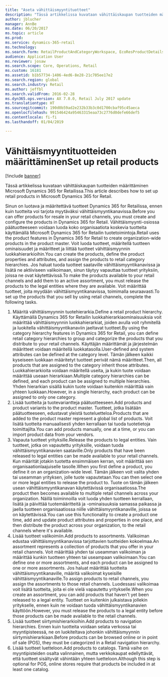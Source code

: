```yaml
---
title: "Aseta vähittäismyyntituotteet"
description: "Tässä artikkelissa kuvataan vähittäiskaupan tuotteiden määrittäminen Microsoft Dynamics 365 for Retailissa."
author: jblucher
manager: AnnBe
ms.date: 06/20/2017
ms.topic: article
ms.prod: 
ms.service: dynamics-365-retail
ms.technology: 
ms.search.form: RetailProductAndCategoryWorkspace, EcoResProductDetails
audience: Application User
ms.reviewer: josaw
ms.search.scope: Core, Operations, Retail
ms.custom: 16181
ms.assetid: b1b57734-1406-4ed6-8e28-21c705ee17e2
ms.search.region: global
ms.search.industry: Retail
ms.author: jeffbl
ms.search.validFrom: 2016-02-28
ms.dyn365.ops.version: AX 7.0.0, Retail July 2017 update
ms.translationtype: HT
ms.sourcegitcommit: 190d0b59ad2e232b33b3c0d1700cbaf95c45aeca
ms.openlocfilehash: 991546424a95463315eaa73c2776d0defe66def5
ms.contentlocale: fi-fi
ms.lasthandoff: 01/04/2019

---
```


# <a name="set-up-retail-products"></a><span data-ttu-id="47f0c-103">Vähittäismyyntituotteiden määrittäminen</span><span class="sxs-lookup"><span data-stu-id="47f0c-103">Set up retail products</span></span>

[!include [banner](includes/banner.md)]

<span data-ttu-id="47f0c-104">Tässä artikkelissa kuvataan vähittäiskaupan tuotteiden määrittäminen Microsoft Dynamics 365 for Retailissa.</span><span class="sxs-lookup"><span data-stu-id="47f0c-104">This article describes how to set up retail products in Microsoft Dynamics 365 for Retail.</span></span>

<span data-ttu-id="47f0c-105">Sinun on luotava ja määritettävä tuotteet Dynamics 365 for Retailissa, ennen kuin tuotteita voi tarjota myytäväksi vähittäismyyntikanavissa.</span><span class="sxs-lookup"><span data-stu-id="47f0c-105">Before you can offer products for resale in your retail channels, you must create and configure the products in Dynamics 365 for Retail.</span></span> <span data-ttu-id="47f0c-106">Vähittäismyynti-osiossa päätuotteeseen voidaan luoda koko organisaatiota koskevia tuotteita käyttämällä Microsoft Dynamics 365 for Retailin tuotetoimintoja.</span><span class="sxs-lookup"><span data-stu-id="47f0c-106">Retail uses the product features in Dynamics 365 for Retail to create organization-wide products in the product master.</span></span> <span data-ttu-id="47f0c-107">Voit luoda tuotteet, määritellä tuotteen ominaisuudet ja määritteet ja liittää tuotteet vähittäismyynnin luokkahierarkioihin.</span><span class="sxs-lookup"><span data-stu-id="47f0c-107">You can create the products, define the product properties and attributes, and assign the products to retail category hierarchies.</span></span> <span data-ttu-id="47f0c-108">Jos haluat tuoda tuotteet saataville vähittäismyyntikanavissa ja lisätä ne aktiiviseen valikoimaan, sinun täytyy vapauttaa tuotteet yrityksiin, joissa ne ovat käytettävissä.</span><span class="sxs-lookup"><span data-stu-id="47f0c-108">To make the products available to your retail channels and add them to an active assortment, you must release the products to the legal entities where they are available.</span></span> <span data-ttu-id="47f0c-109">Voit määrittää tuotteet, joita myydään vähittäismyyntikanavissa, toimimalla seuraavasti.</span><span class="sxs-lookup"><span data-stu-id="47f0c-109">To set up the products that you sell by using retail channels, complete the following tasks.</span></span>

1. <span data-ttu-id="47f0c-110">Määritä vähittäismyynnin tuotehierarkia.</span><span class="sxs-lookup"><span data-stu-id="47f0c-110">Define a retail product hierarchy.</span></span> <span data-ttu-id="47f0c-111">Käyttämällä Dynamics 365 for Retailin luokkahierarkiaominaisuuksia voit määrittää vähittäismyynnin luokkahierarkiat, joiden avulla voit ryhmitellä ja luokitella vähittäismyyntikanaviin jaeltavat tuotteet.</span><span class="sxs-lookup"><span data-stu-id="47f0c-111">By using the category hierarchy features in Dynamics 365 for Retail, you can define retail category hierarchies to group and categorize the products that you distribute to your retail channels.</span></span> <span data-ttu-id="47f0c-112">Käyttäjän määrittämät ja järjestelmän määritteet voidaan määritellä luokkatasolla.</span><span class="sxs-lookup"><span data-stu-id="47f0c-112">User-defined and system attributes can be defined at the category level.</span></span> <span data-ttu-id="47f0c-113">Tämän jälkeen kaikki kyseiseen luokkaan määritetyt tuotteet perivät nämä määritteet.</span><span class="sxs-lookup"><span data-stu-id="47f0c-113">Then, all products that are assigned to the category inherit those attributes.</span></span> <span data-ttu-id="47f0c-114">Luokkahierarkioita voidaan määritellä useita, ja kukin tuote voidaan määrittää useaan hierarkiaan.</span><span class="sxs-lookup"><span data-stu-id="47f0c-114">Multiple category hierarchies can be defined, and each product can be assigned to multiple hierarchies.</span></span> <span data-ttu-id="47f0c-115">Yhden hierarkian sisällä kukin tuote voidaan kuitenkin määrittää vain yhteen luokkaan.</span><span class="sxs-lookup"><span data-stu-id="47f0c-115">However, in a single hierarchy, each product can be assigned to only one category.</span></span>
2. <span data-ttu-id="47f0c-116">Lisää tuotteita ja tuotevariantteja päätuotteeseen.</span><span class="sxs-lookup"><span data-stu-id="47f0c-116">Add products and product variants to the product master.</span></span> <span data-ttu-id="47f0c-117">Tuotteet, jotka lisätään päätuotteeseen, edustavat yleistä tuoteluetteloa.</span><span class="sxs-lookup"><span data-stu-id="47f0c-117">Products that are added to the product master represent a global list of products.</span></span> <span data-ttu-id="47f0c-118">Voit lisätä tuotteita manuaalisesti yhden kerrallaan tai tuoda tuotetietoja toimittajilta.</span><span class="sxs-lookup"><span data-stu-id="47f0c-118">You can add products manually, one at a time, or you can import product data from your vendors.</span></span>
3. <span data-ttu-id="47f0c-119">Vapauta tuotteet yrityksille.</span><span class="sxs-lookup"><span data-stu-id="47f0c-119">Release the products to legal entities.</span></span> <span data-ttu-id="47f0c-120">Vain tuotteet, jotka on vapautettu yrityksille, voidaan tuoda vähittäismyyntikanavien saataville.</span><span class="sxs-lookup"><span data-stu-id="47f0c-120">Only products that have been released to legal entities can be made available to your retail channels.</span></span> <span data-ttu-id="47f0c-121">Kun määrität jotakin tuotetta ensimmäisen kerran, voit määrittää sen organisaationlaajuiselle tasolle.</span><span class="sxs-lookup"><span data-stu-id="47f0c-121">When you first define a product, you define it on an organization-wide level.</span></span> <span data-ttu-id="47f0c-122">Tämän jälkeen voit valita yhden tai useamman yrityksen, jolle tuote vapautetaan.</span><span class="sxs-lookup"><span data-stu-id="47f0c-122">You can then select one or more legal entities to release the product to.</span></span> <span data-ttu-id="47f0c-123">Tuote on tämän jälkeen usean vähittäismyyntikanavan käytettävissä organisaatiossa.</span><span class="sxs-lookup"><span data-stu-id="47f0c-123">The product then becomes available to multiple retail channels across your organization.</span></span> <span data-ttu-id="47f0c-124">Näillä toiminnoilla voit luoda yhden tuotteen kerrallaan, lisätä ja päivittää tuotemääritteitä ja -ominaisuuksia samassa paikassa ja jaella tuotteen organisaatiossa niille vähittäismyyntikanaville, joissa se on käytettävissä.</span><span class="sxs-lookup"><span data-stu-id="47f0c-124">You can use this functionality to create a product one time, add and update product attributes and properties in one place, and then distribute the product across your organization, to the retail channels where it's available.</span></span>
4. <span data-ttu-id="47f0c-125">Lisää tuotteet valikoimiin.</span><span class="sxs-lookup"><span data-stu-id="47f0c-125">Add products to assortments.</span></span> <span data-ttu-id="47f0c-126">Valikoiman edustaa vähittäismyyntikanavissa tarjottavien tuotteiden kokoelmaa.</span><span class="sxs-lookup"><span data-stu-id="47f0c-126">An assortment represents a collection of products that you offer in your retail channels.</span></span> <span data-ttu-id="47f0c-127">Voit määrittää yhden tai useamman valikoiman ja määrittää kunkin tuotteen yhteen tai useampaan valikoimaan.</span><span class="sxs-lookup"><span data-stu-id="47f0c-127">You can define one or more assortments, and each product can be assigned to one or more assortments.</span></span> <span data-ttu-id="47f0c-128">Jos haluat määrittää tuotteita vähittäismyyntikanaville, määritä valikoimat kyseisille vähittäismyyntikanaville.</span><span class="sxs-lookup"><span data-stu-id="47f0c-128">To assign products to retail channels, you assign the assortments to those retail channels.</span></span> <span data-ttu-id="47f0c-129">Luodessasi valikoimaa voit lisätä tuotteita, joita ei ole vielä vapautettu yritykselle.</span><span class="sxs-lookup"><span data-stu-id="47f0c-129">When you create an assortment, you can add products that haven't yet been released to a legal entity.</span></span> <span data-ttu-id="47f0c-130">Tuotteet on kuitenkin julkaistava jollekin yritykselle, ennen kuin ne voidaan tuoda vähittäismyyntikanavien käyttöön.</span><span class="sxs-lookup"><span data-stu-id="47f0c-130">However, you must release the products to a legal entity before those products can be made available to the retail channels.</span></span>
5. <span data-ttu-id="47f0c-131">Lisää tuotteet siirtymishierarkioihin.</span><span class="sxs-lookup"><span data-stu-id="47f0c-131">Add products to navigation hierarchies.</span></span> <span data-ttu-id="47f0c-132">Ennen kuin tuotteita voidaan selata verkossa tai myyntipisteessä, ne on luokiteltava johonkin vähittäismyynnin siirtymishierarkiaan.</span><span class="sxs-lookup"><span data-stu-id="47f0c-132">Before products can be browsed online or in point of sale (POS), they must be categorized in a Retail navigation hierarchy.</span></span>
6. <span data-ttu-id="47f0c-133">Lisää tuotteet luetteloon.</span><span class="sxs-lookup"><span data-stu-id="47f0c-133">Add products to catalogs.</span></span> <span data-ttu-id="47f0c-134">Tämä vaihe on myyntipisteiden osalta valinnainen, mutta verkkokaupat edellyttävät, että tuotteet sisältyvät vähintään yhteen luetteloon.</span><span class="sxs-lookup"><span data-stu-id="47f0c-134">Although this step is optional for POS, online stores require that products be included in at least one catalog.</span></span>


